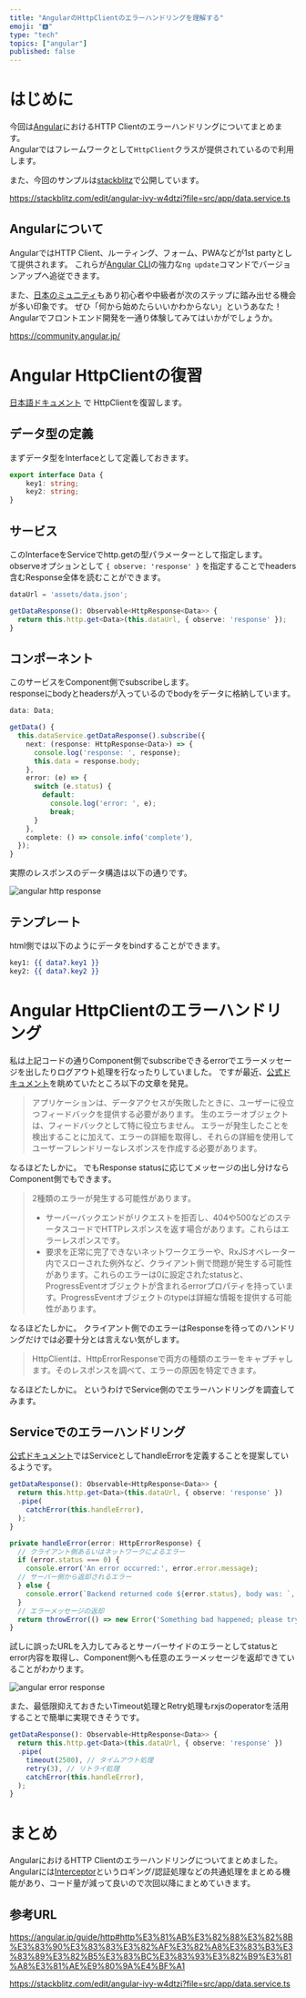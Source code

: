 ```yaml
---
title: "AngularのHttpClientのエラーハンドリングを理解する"
emoji: "🅰️"
type: "tech"
topics: ["angular"]
published: false
---
```


# はじめに
今回は[Angular](https://angular.io/)におけるHTTP Clientのエラーハンドリングについてまとめます。  
Angularではフレームワークとして`HttpClient`クラスが提供されているので利用します。

また、今回のサンプルは[stackblitz](https://stackblitz.com/)で公開しています。

https://stackblitz.com/edit/angular-ivy-w4dtzi?file=src/app/data.service.ts

## Angularについて
AngularではHTTP Client、ルーティング、フォーム、PWAなどが1st partyとして提供されます。
これらが[Angular CLI](https://angular.io/cli)の強力な`ng update`コマンドでバージョンアップへ追従できます。

また、[日本のミュニティ](https://community.angular.jp/)もあり初心者や中級者が次のステップに踏み出せる機会が多い印象です。
ぜひ「何から始めたらいいかわからない」というあなた！
Angularでフロントエンド開発を一通り体験してみてはいかがでしょうか。

https://community.angular.jp/

# Angular HttpClientの復習
[日本語ドキュメント](https://angular.jp/guide/http) で HttpClientを復習します。  

## データ型の定義
まずデータ型をInterfaceとして定義しておきます。  

```typescript:src/app/data.ts
export interface Data {
    key1: string;
    key2: string;
}
```

## サービス
このInterfaceをServiceでhttp.getの型パラメーターとして指定します。  
observeオプションとして `{ observe: 'response' }` を指定することでheaders含むResponse全体を読むことができます。  

```typescript:src/app/data.service.ts
dataUrl = 'assets/data.json';

getDataResponse(): Observable<HttpResponse<Data>> {
  return this.http.get<Data>(this.dataUrl, { observe: 'response' });
}
```

## コンポーネント
このサービスをComponent側でsubscribeします。  
responseにbodyとheadersが入っているのでbodyをデータに格納しています。  

```typescript:src/app/app.component.ts
data: Data;

getData() {
  this.dataService.getDataResponse().subscribe({
    next: (response: HttpResponse<Data>) => {
      console.log('response: ', response);
      this.data = response.body;
    },
    error: (e) => {
      switch (e.status) {
        default:
          console.log('error: ', e);
          break;
      }
    },
    complete: () => console.info('complete'),
  });
}
```

実際のレスポンスのデータ構造は以下の通りです。

![angular http response](/images/angular-httpclient-error-handling-01.png)

## テンプレート
html側では以下のようにデータをbindすることができます。

```html:typescript:src/app/app.component.html
key1: {{ data?.key1 }}
key2: {{ data?.key2 }}
```

# Angular HttpClientのエラーハンドリング
私は上記コードの通りComponent側でsubscribeできるerrorでエラーメッセージを出したりログアウト処理を行なったりしていました。
ですが最近、[公式ドキュメント](https://angular.jp/guide/http#%E3%82%A8%E3%83%A9%E3%83%BC%E3%81%AE%E8%A9%B3%E7%B4%B0%E3%82%92%E5%8F%96%E5%BE%97%E3%81%99%E3%82%8B)を眺めていたところ以下の文章を発見。

> アプリケーションは、データアクセスが失敗したときに、ユーザーに役立つフィードバックを提供する必要があります。 生のエラーオブジェクトは、フィードバックとして特に役立ちません。 エラーが発生したことを検出することに加えて、エラーの詳細を取得し、それらの詳細を使用してユーザーフレンドリーなレスポンスを作成する必要があります。

なるほどたしかに。
でもResponse statusに応じてメッセージの出し分けならComponent側でもできます。

> 2種類のエラーが発生する可能性があります。
> - サーバーバックエンドがリクエストを拒否し、404や500などのステータスコードでHTTPレスポンスを返す場合があります。これらはエラーレスポンスです。
> - 要求を正常に完了できないネットワークエラーや、RxJSオペレーター内でスローされた例外など、クライアント側で問題が発生する可能性があります。これらのエラーは0に設定されたstatusと、ProgressEventオブジェクトが含まれるerrorプロパティを持っています。ProgressEventオブジェクトのtypeは詳細な情報を提供する可能性があります。

なるほどたしかに。
クライアント側でのエラーはResponseを待ってのハンドリングだけでは必要十分とは言えない気がします。

> HttpClientは、HttpErrorResponseで両方の種類のエラーをキャプチャします。そのレスポンスを調べて、エラーの原因を特定できます。

なるほどたしかに。
というわけでService側のでエラーハンドリングを調査してみます。

## Serviceでのエラーハンドリング
[公式ドキュメント](https://angular.jp/guide/http#%E3%82%A8%E3%83%A9%E3%83%BC%E3%81%AE%E8%A9%B3%E7%B4%B0%E3%82%92%E5%8F%96%E5%BE%97%E3%81%99%E3%82%8B)ではServiceとしてhandleErrorを定義することを提案しているようです。

```typescript:src/app/data.service.ts
getDataResponse(): Observable<HttpResponse<Data>> {
  return this.http.get<Data>(this.dataUrl, { observe: 'response' })
  .pipe(
    catchError(this.handleError),
  );
}

private handleError(error: HttpErrorResponse) {
  // クライアント側あるいはネットワークによるエラー
  if (error.status === 0) {
    console.error('An error occurred:', error.error.message);
  // サーバー側から返却されるエラー
  } else {
    console.error(`Backend returned code ${error.status}, body was: `, error.error.message);
  }
  // エラーメッセージの返却
  return throwError(() => new Error('Something bad happened; please try again later.')
}
```

試しに誤ったURLを入力してみるとサーバーサイドのエラーとしてstatusとerror内容を取得し、Component側へも任意のエラーメッセージを返却できていることがわかります。  

![angular error response](/images/angular-httpclient-error-handling-02.png)

また、最低限抑えておきたいTimeout処理とRetry処理もrxjsのoperatorを活用することで簡単に実現できそうです。

```typescript:src/app/data.service.ts
getDataResponse(): Observable<HttpResponse<Data>> {
  return this.http.get<Data>(this.dataUrl, { observe: 'response' })
  .pipe(
    timeout(2500), // タイムアウト処理
    retry(3), // リトライ処理
    catchError(this.handleError),
  );
}
```

# まとめ
AngularにおけるHTTP Clientのエラーハンドリングについてまとめました。
Angularには[Interceptor](https://angular.jp/guide/http#%E3%82%A4%E3%83%B3%E3%82%BF%E3%83%BC%E3%82%BB%E3%83%97%E3%82%BF%E3%83%BC%E3%82%92%E6%9B%B8%E3%81%8F)というロギング/認証処理などの共通処理をまとめる機能があり、コード量が減って良いので次回以降にまとめていきます。

## 参考URL
https://angular.jp/guide/http#http%E3%81%AB%E3%82%88%E3%82%8B%E3%83%90%E3%83%83%E3%82%AF%E3%82%A8%E3%83%B3%E3%83%89%E3%82%B5%E3%83%BC%E3%83%93%E3%82%B9%E3%81%A8%E3%81%AE%E9%80%9A%E4%BF%A1

https://stackblitz.com/edit/angular-ivy-w4dtzi?file=src/app/data.service.ts
